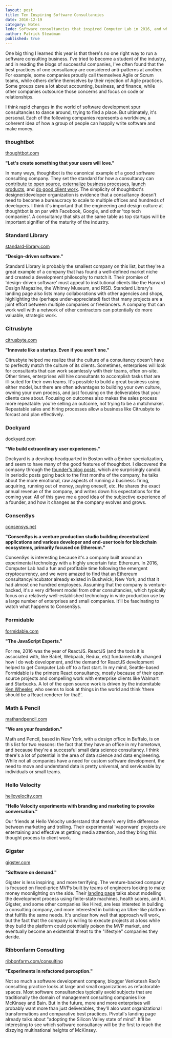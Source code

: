 ```yaml
---
layout: post
title: Ten Inspiring Software Consultancies
date: 2016-12-19
category: Notes
lede: Software consultancies that inspired Computer Lab in 2016, and what makes them special.
author: Patrick Steadman
published: true
---
```


One big thing I learned this year is that there's no one right way to run a
software consulting business. I've tried to become a student of the industry,
and in reading the blogs of successful companies, I've often found that the best
practices of one consultancy are considered anti-patterns at another. For
example, some companies proudly call themselves Agile or Scrum teams, while
others define themselves by their rejection of Agile practices. Some groups care
a lot about accounting, business, and finance, while other companies outsource
those concerns and focus on code or relationships.

I think rapid changes in the world of software development spur consultancies to
dance around, trying to find a place. But ultimately, it's personal. Each of the
following companies represents a worldview, a coherent idea of how a group of
people can happily write software and make money.

### thoughtbot

[thoughtbot.com](https://thoughtbot.com)

__"Let's create something that your users will love."__

In many ways, thoughtbot is the canonical example of a good software consulting
company. They set the standard for how a consultancy can [contribute to open
source](https://github.com/thoughtbot), [externalize business
processes](https://thoughtbot.com/playbook), [launch
products](https://formkeep.com/), and [do good client
work](https://thoughtbot.com/work/tile). The simplicity of thoughtbot's
designer/developer organization is evidence that a consultancy doesn't need to
become a bureaucracy to scale to multiple offices and hundreds of developers. I
think it's important that the engineering and design culture at thoughtbot is on
par with Facebook, Google, and other 'top tech companies'. A consultancy that
sits at the same table as top startups will be important signifier of the
maturity of the industry.

### Standard Library

[standard-library.com](https://standard-library.com)

__"Design-driven software."__

Standard Library is probably the smallest company on this list, but they're a
great example of a company that has found a well-defined market niche and
created a development philosophy to match it. Their promise of 'design-driven
software' must appeal to institutional clients like the Harvard Design Magazine,
the Whitney Museum, and RISD. Standard Library's landing page also lists many
collaborations with other agencies and shops, highlighting the (perhaps
under-appreciated) fact that many projects are a joint effort between multiple
companies or freelancers. A company that can work well with a network of other
contractors can potentially do more valuable, strategic work.

### Citrusbyte

[citrusbyte.com](https://citrusbyte.com)

__"Innovate like a startup. Even if you aren't one."__

Citrusbyte helped me realize that the culture of a consultancy doesn't have to
perfectly match the culture of its clients. Sometimes, enterprises will look for
consultants that can work seamlessly with their teams, often on-site. Other
times, enterprises will hire consultants to accomplish tasks that are ill-suited
for their own teams. It's possible to build a great business using either model, but
there are often advantages to building your own culture, owning your own
process, and just focusing on the deliverables that your clients care about.
Focusing on outcomes also makes the sales process more repeatable: you're
selling an outcome, not trying to be a matchmaker. Repeatable sales and hiring
processes allow a business like Citrusbyte to forcast and plan effectively.

### Dockyard

[dockyard.com](https://dockyard.com)

__"We build extraordinary user experiences."__

Dockyard is a devshop headquarted in Boston with a Ember specialization, and
seem to have many of the good features of thoughtbot. I discovered the company
through the [founder's blog
posts](https://dockyard.com/blog/2013/12/22/lessons-learned-two-years-of-running-a-dockyard),
which are surprisingly candid. In periodic posts going back to the first months
of the company, he talks about the more emotional, raw aspects of running a
business: firing, acquiring, running out of money, paying oneself, etc. He
shares the exact annual revenue of the company, and writes down his expectations
for the coming year. All of this gave me a good idea of the subjective
experience of a founder, and how it changes as the company evolves and grows.

### ConsenSys

[consensys.net](https://consensys.net)

__"ConsenSys is a venture production studio building decentralized applications
and various developer and end-user tools for blockchain ecosystems, primarily
focused on Ethereum."__

ConsenSys is interesting because it's a company built around an experimental
technology with a highly uncertain fate: Ethereum. In 2016, Computer Lab had a
fun and profitable time following the emergent cryptocurrency, and we were
amazed to find that an Ethereum consultancy/incubator already existed in
Bushwick, New York, and that it had almost one hundred employees.  Assuming that
the company is venture-backed, it's a very different model from other
consultancies, which typically focus on a relatively well-established technology
in wide production use by a large number of enterprises and small companies.
It'll be fascinating to watch what happens to ConsenSys.

### Formidable

[formidable.com](https://formidable.com)

__"The JavaScript Experts."__

For me, 2016 was the year of ReactJS. ReactJS (and the tools it is associated
with, like Babel, Webpack, Redux, etc) fundamentally changed how I do web
development, and the demand for ReactJS development helped to get Computer Lab
off to a fast start. In my mind, Seattle-based Formidable is the primere React
consultancy, mostly because of their open source projects and compelling work
with enterprise clients like Walmart and Starbucks. A lot of the open source
work is driven by the indomitable [Ken Wheeler](https://github.com/kenwheeler),
who seems to look at things in the world and think 'there should be a React
renderer for that!'.

### Math & Pencil

[mathandpencil.com](http://mathandpencil.com)

__"We are your foundation."__

Math and Pencil, based in New York, with a design office in Buffalo, is on this
list for two reasons: the fact that they have an office in my hometown, and
because they're a successful small data science consultancy. I think there's a
lot of potential in the area of data science and data engineering. While not all
companies have a need for custom software development, the need to move and
understand data is pretty universal, and serviceable by individuals or small
teams.

### Hello Velocity

[hellovelocity.com](https://hellovelocity.com)

__"Hello Velocity experiments with branding and marketing to provoke
conversation."__

Our friends at Hello Velocity understand that there's very little difference
between marketing and trolling. Their experimental 'vaporware' projects are
entertaining and effective at getting media attention, and they bring this
thought process to client work.

### Gigster

[gigster.com](https://gigster.com)

__"Software on demand."__

Gigster is less inspiring, and more terrifying. The venture-backed company is
focused on fixed-price MVPs built by teams of engineers looking to make money
moonlighting on the side. Their [landing
page](https://gigster.com/about/intelligence) talks about modelling the
development process using finite-state machines, health scores, and AI. Gigster,
and some other companies like Hired, are less intereted in building a consulting
company, and more interested in building an Uber-like platform that fulfills the
same needs. It's unclear how well that approach will work, but the fact that the
company is willing to execute projects at a loss while they build the platform
could potentially poison the MVP market, and eventually become an existential
threat to the "lifestyle" companies they deride.

### Ribbonfarm Consulting

[ribbonfarm.com/consulting](http://www.ribbonfarm.com/consulting/)

__"Experiments in refactored perception."__

Not so much a software development company, blogger Venkatesh Rao's consulting
practice looks at large and small organizations as refactorable spaces. Most
software consultancies typically avoid subjects that are traditionally the
domain of management consulting companies like McKinsey and Bain. But in the
future, more and more enterprises will probably want more than just
deliverables, they'll also want organizational transformations and comparative
best practices.  Pivotal's landing page already talks about "adopting the
Silicon Valley state of mind". It'll be interesting to see which software
consultancy will be the first to reach the dizzying multinational heights of
McKinsey.

